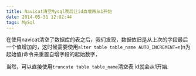 ```yaml
---
title: Navicat清空Mysql表后让id自增再从1开始
date: 2014-05-31 12:02:44
tags: MySql
---
```

在使用navicat清空了数据库的表之后，我们发现，数据依旧是从上次的字段最后一个值增加的，这时候需要使用`alter table table_name AUTO_INCREMENT=n`(n为起始值)命令来重置自增字段的起始数字，

<!--more-->

当然，可以直接使用`truncate table table_name`清空表 id就会从1开始.